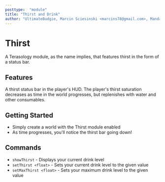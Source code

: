```yaml
---
posttype:  "module"  
title: "Thirst and Drink"
author: "UltimateBudgie, Marcin Sciesinski <marcins78@gmail.com>, Mandar Juvekar"
---
```

# Thirst
A Terasology module, as the name implies, that features thirst in the form of a status bar.

## Features
A thirst status bar in the player's HUD.
The player's thirst saturation decreases as time in the world progresses, but replenishes with water and other consumables.

## Getting Started
* Simply create a world with the Thirst module enabled
* As time progresses, you'll notice the thirst bar going down!

## Commands
* `showThirst` - Displays your current drink level
* `setThirst <float>` - Sets your current drink level to the given value
* `setMaxThirst <float>` - Sets your maximum drink level to the given value

